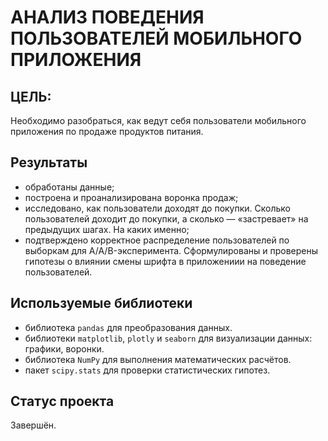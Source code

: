 # АНАЛИЗ ПОВЕДЕНИЯ ПОЛЬЗОВАТЕЛЕЙ МОБИЛЬНОГО ПРИЛОЖЕНИЯ

## ЦЕЛЬ:
Необходимо разобраться, как ведут себя пользователи мобильного приложения по продаже продуктов питания.

## Результаты
- обработаны данные;
- построена и проанализирована воронка продаж;
- исследовано, как пользователи доходят до покупки. Сколько пользователей доходит до покупки, а сколько — «застревает» на предыдущих шагах. На каких именно;
- подтверждено корректное распределение пользователей по выборкам для A/A/B-эксперимента. Сформулированы и проверены гипотезы о влиянии смены шрифта в приложениии на поведение пользователей.

## Используемые библиотеки
- библиотека `pandas` для преобразования данных.
- библиотеки `matplotlib`, `plotly` и `seaborn` для визуализации данных: графики, воронки.
- библиотека `NumPy` для выполнения математических расчётов.
- пакет `scipy.stats` для проверки статистических гипотез.

## Статус проекта
Завершён.
